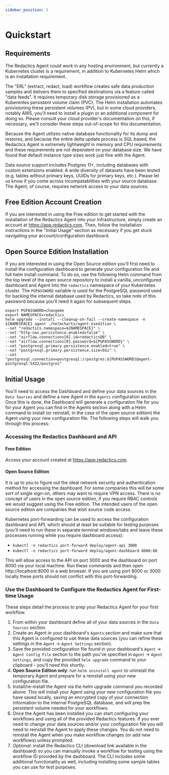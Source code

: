```yaml
---
sidebar_position: 2
---
```


# Quickstart

## Requirements

The Redactics Agent could work in any hosting environment, but currently a Kubernetes cluster is a requirement, in addition to Kubernetes Helm which is an installation requirement.

The "ERL" (extract, redact, load) workflow creates safe data production samples and delivers them to specified destinations via a feature called "data feeds". It requires temporary disk storage provisioned as a Kuberentes persistent volume claim (PVC). The Helm installation automates provisioning these persistent volumes (PV), but in some cloud providers, notably AWS, you'll need to install a plugin or an additional component for doing so. Please consult your cloud provider's documentation on this, if necessary, we'll consider these steps out-of-scope for this documentation.

Because the Agent utilizes native database functionality for its dump and restores, and because the entire delta update process is SQL based, the Redactics Agent is extremely lightweight in memory and CPU requirements and these requirements are not dependent on your database size. We have found that default instance type sizes work just fine with the Agent.

Data source support includes Postgres 11+, including databases with custom extensions enabled. A wide diversity of datasets have been tested (e.g. tables without primary keys, UUIDs for primary keys, etc.). Please let us know if you come across incompatabilities with your source database. The Agent, of course, requires network access to your data sources.

## Free Edition Account Creation

If you are interested in using the Free edition to get started with the installation of the Redactics Agent into your infrastructure, simply create an account at https://app.redactics.com. Then, follow the installation instructions in the "Initial Usage" section as necessary if you get stuck navigating your account/configuration dashboard.

## Open Source Edition Installation

If you are interested in using the Open Source edition you'll first need to install the configuration dashboard to generate your configuration file and full helm install command. To do so, use the following Helm command from the top level of the open source repository to install a vanilla, unconfigured dashboard and Agent into the `redactics` namespace of your Kubernetes cluster. The `PGPASSWORD` variable is used for the PostgreSQL password used for backing the internal database used by Redactics, so take note of this password because you'll need it again for subsequent steps.


```
export PGPASSWORD=changeme
export NAMESPACE=redactics
helm upgrade --install --cleanup-on-fail --create-namespace -n ${NAMESPACE} agent ./helmcharts/agent-osedition \
--set "redactics.namespace=${NAMESPACE}" \
--set "http-nas.persistence.enabled=false" \
--set "airflow.connections[0].id=redacticsDB" \
--set "airflow.connections[0].password=${PGPASSWORD}" \
--set "postgresql.primary.persistence.enabled=true" \
--set "postgresql.primary.persistence.size=5Gi" \
--set "postgresql.connection=postgresql://postgres:${PGPASSWORD}@agent-postgresql:5432/postgres"
```

## Initial Usage

You'll need to access the Dashboard and define your data sources in the `Data Sources` and define a new Agent in the `Agents` configuration section. Once this is done, the Dashboard will generate a configuration file for you for your Agent you can find in the Agents section along with a Helm command to install (or reinstall, in the case of the open source edition) the Agent using your new configuration file. The following steps will walk you through this process:

### Accessing the Redactics Dashboard and API

#### Free Edition

Access your account created at https://app.redactics.com.

#### Open Source Edition 

It is up to you to figure out the ideal network security and authentication method for accessing the dashboard. For some companies this will be some sort of single sign-on, others may want to require VPN access. There is no concept of users in the open source edition, if you require RBAC controls we would suggest using the Free edition. The intended users of the open source edition are companies that wish source code access.

Kubernetes port-forwarding can be used to access the configuration dashboard and API, which should at least be suitable for testing purposes (you'll need to run these in separate terminal windows/tabs and leave these processes running while you require dashboard access):

* `kubectl -n redactics port-forward deploy/agent-api 3000`
* `kubectl -n redactics port-forward deploy/agent-dashboard 8000:80`

This will allow access to the API on port 3000 and the dashboard on port 8000 via your local machine. Run these commands and then open http://localhost:8000 in a web browser. If you are using port 8000 or 3000 locally these ports should not conflict with this port-forwarding.

### Use the Dashboard to Configure the Redactics Agent for First-time Usage

These steps detail the process to prep your Redactics Agent for your first workflow.

1. From within your dashboard define all of your data sources in the `Data Sources` section.
1. Create an Agent in your dashboard's `Agents` section and make sure that this Agent is configured to use these data sources (you can refine these settings in the `Agent` -> `Agent Settings` section).
1. Save the provided configuration file found in your dashboard's `Agent` -> `Agent Config File` section to the path you've specified in `Agent` -> `Agent Settings`, and copy the provided `helm upgrade` command to your clipboard - you'll need this shortly.
1. **Open Source Edition only**: run `helm uninstall agent` to uninstall the temporary Agent and prepare for a reinstall using your new configuration file.
1. Install/re-install the Agent via the helm upgrade command you recorded above. This will install your Agent using your new configuration file you have saved locally, saving an encrypted copy of your connection information to the internal PostgreSQL database, and will prep the persistent volume needed for your workflows.
1. Once the Agent has been installed you can start configuring your workflows and using all of the provided Redactics features. If you ever need to change your data sources and/or your configuration file you will need to reinstall the Agent to apply these changes. You do not need to reinstall the Agent when you make workflow changes (or add new workflows) unless prompted.
1. *Optional*: install the Redactics CLI (download link available in the dashboard) so you can manually invoke a workflow for testing using the workflow ID provided by the dashboard. The CLI includes some additional functionality as well, including installing some sample tables you can use for test purposes.

